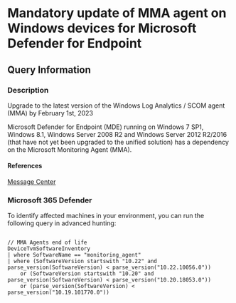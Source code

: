 # Mandatory update of MMA agent on Windows devices for Microsoft Defender for Endpoint

## Query Information

### Description

Upgrade to the latest version of the Windows Log Analytics / SCOM agent (MMA) by February 1st, 2023

Microsoft Defender for Endpoint (MDE) running on Windows 7 SP1, Windows 8.1, Windows Server 2008 R2 and Windows Server 2012 R2/2016 (that have not yet been upgraded to the unified solution) has a dependency on the Microsoft Monitoring Agent (MMA).


#### References

[Message Center](https://admin.microsoft.com/Adminportal/Home?source=applauncher&ref=MessageCenter/:/messages/MC455194)


### Microsoft 365 Defender

To identify affected machines in your environment, you can run the following query in advanced hunting:

```Kusto

// MMA Agents end of life
DeviceTvmSoftwareInventory
| where SoftwareName == "monitoring_agent"
| where (SoftwareVersion startswith "10.22" and parse_version(SoftwareVersion) < parse_version("10.22.10056.0"))
    or (SoftwareVersion startswith "10.20" and parse_version(SoftwareVersion) < parse_version("10.20.18053.0"))
    or (parse_version(SoftwareVersion) < parse_version("10.19.101770.0"))
```

